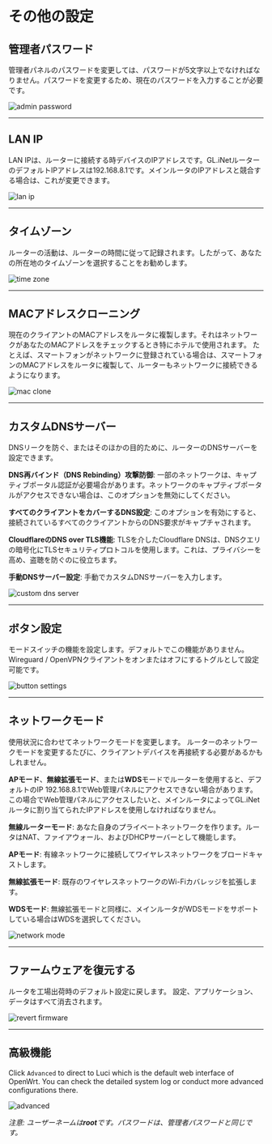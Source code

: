 # その他の設定



## 管理者パスワード

管理者パネルのパスワードを変更しては、パスワードが5文字以上でなければなりません。パスワードを変更するため、現在のパスワードを入力することが必要です。

![admin password](https://static.gl-inet.com/docs/jp/3/setup/travel_ac_router/more_settings/admin_password.png)



---

## LAN IP

LAN IPは、ルーターに接続する時デバイスのIPアドレスです。GL.iNetルーターのデフォルトIPアドレスは192.168.8.1です。メインルータのIPアドレスと競合する場合は、これが変更できます。

![lan ip](https://static.gl-inet.com/docs/jp/3/setup/travel_ac_router/more_settings/LANIP.png)



---

## タイムゾーン

ルーターの活動は、ルーターの時間に従って記録されます。したがって、あなたの所在地のタイムゾーンを選択することをお勧めします。

![time zone](https://static.gl-inet.com/docs/jp/3/setup/travel_ac_router/more_settings/time_zone.png)



---

## MACアドレスクローニング

現在のクライアントのMACアドレスをルータに複製します。それはネットワークがあなたのMACアドレスをチェックするとき特にホテルで使用されます。 たとえば、スマートフォンがネットワークに登録されている場合は、スマートフォンのMACアドレスをルータに複製して、ルーターもネットワークに接続できるようになります。

![mac clone](https://static.gl-inet.com/docs/jp/3/setup/travel_ac_router/more_settings/mac_clone.png)



---

## カスタムDNSサーバー

DNSリークを防ぐ、またはそのほかの目的ために、ルーターのDNSサーバーを設定できます。

**DNS再バインド（DNS Rebinding）攻撃防御**: 一部のネットワークは、キャプティブポータル認証が必要場合があります。ネットワークのキャプティブポータルがアクセスできない場合は、このオプションを無効にしてください。

**すべてのクライアントをカバーするDNS設定**: このオプションを有効にすると、接続されているすべてのクライアントからのDNS要求がキャプチャされます。

**CloudflareのDNS over TLS機能**: TLSを介したCloudflare DNSは、DNSクエリの暗号化にTLSセキュリティプロトコルを使用します。これは、プライバシーを高め、盗聴を防ぐのに役立ちます。

**手動DNSサーバー設定**: 手動でカスタムDNSサーバーを入力します。

![custom dns server](https://static.gl-inet.com/docs/jp/3/setup/travel_ac_router/more_settings/custom_dns_server.png)



---

## ボタン設定

モードスイッチの機能を設定します。デフォルトでこの機能がありません。Wireguard / OpenVPNクライアントをオンまたはオフにするトグルとして設定可能です。

![button settings](https://static.gl-inet.com/docs/jp/3/setup/travel_ac_router/more_settings/button_settings.png)



---

## ネットワークモード

使用状況に合わせてネットワークモードを変更します。 ルーターのネットワークモードを変更するたびに、クライアントデバイスを再接続する必要があるかもしれません。

**APモード**、**無線拡張モード**、または**WDS**モードでルーターを使用すると、デフォルトのIP 192.168.8.1でWeb管理パネルにアクセスできない場合があります。この場合でWeb管理パネルにアクセスしたいと、メインルータによってGL.iNetルータに割り当てられたIPアドレスを使用しなければなりません。

**無線ルーターモード**: あなた自身のプライベートネットワークを作ります。ルータはNAT、ファイアウォール、およびDHCPサーバーとして機能します。

**APモード**: 有線ネットワークに接続してワイヤレスネットワークをブロードキャストします。

**無線拡張モード**: 既存のワイヤレスネットワークのWi-Fiカバレッジを拡張します。

**WDSモード**: 無線拡張モードと同様に、メインルータがWDSモードをサポートしている場合はWDSを選択してください。

![network mode](https://static.gl-inet.com/docs/jp/3/setup/mini_router/more_settings/network_mode.png)



---

## ファームウェアを復元する

ルータを工場出荷時のデフォルト設定に戻します。 設定、アプリケーション、データはすべて消去されます。

![revert firmware](https://static.gl-inet.com/docs/jp/3/setup/mini_router/more_settings/revert_firmware.png)



---

## 高級機能

Click `Advanced` to direct to Luci which is the default web interface of OpenWrt. You can check the detailed system log or conduct more advanced configurations there.

![advanced](https://static.gl-inet.com/docs/jp/3/setup/travel_ac_router/more_settings/advanced.png)

*注意: ユーザーネームは**root**です。パスワードは、管理者パスワードと同じです。*